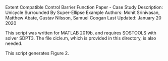 Extent Compatible Control Barrier Function Paper - Case Study
Description: Unicycle Surrounded By Super-Ellipse Example
Authors: Mohit Srinivasan, Matthew Abate, Gustav Nilsson, Samuel Coogan
Last Updated: January 20 2020

This script was written for MATLAB 2019b, and requires SOSTOOLS with solver SDPT3.
The file cicle.m, which is provided in this directory, is also needed.

This script generates Figure 2.
